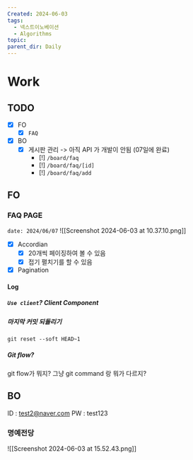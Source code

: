 ```yaml
---
Created: 2024-06-03
tags:
  - 넥스트이노베이션
  - Algorithms
topic: 
parent_dir: Daily
---
```

# Work

## TODO
- [x] FO
	- [x] `FAQ`
- [x] BO
	- [x] 게시판 관리 -> 아직 API 가 개발이 안됨 (07일에 완료)
		- [!] `/board/faq`
		- [!] `/board/faq/[id]`
		- [!] `/board/faq/add`
## FO
### FAQ PAGE
`date: 2024/06/07`
![[Screenshot 2024-06-03 at 10.37.10.png]]
- [x] Accordian
	- [x] 20개씩 페이징하여 볼 수 있음
	- [x] 접기 펼치기를 할 수 있음
- [x] Pagination
#### Log
##### `Use client`? Client Component

##### 마지막 커밋 되돌리기
```
git reset --soft HEAD~1
```
##### Git flow?
git flow가 뭐지? 그냥 git command 랑 뭐가 다르지?
## BO
ID : test2@naver.com
PW : test123
### 명예전당
![[Screenshot 2024-06-03 at 15.52.43.png]]